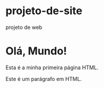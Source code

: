 # projeto-de-site
projeto de web
<!DOCTYPE html>
<html>
<head>
    <title>Minha Primeira Página</title>
</head>
<body>
    <h1>Olá, Mundo!</h1>
    <p>Esta é a minha primeira página HTML.</p>
    <p>Este é um parágrafo em  HTML.</p>
</body>
</html>
